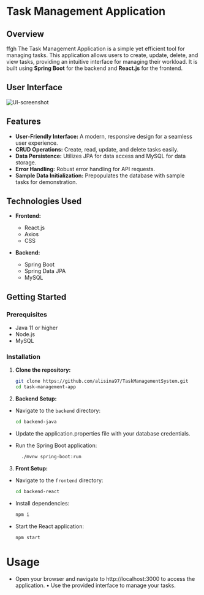 # Task Management Application

## Overview
ffgh
The Task Management Application is a simple yet efficient tool for managing tasks. This application allows users to create, update, delete, and view tasks, providing an intuitive interface for managing their workload. It is built using **Spring Boot** for the backend and **React.js** for the frontend.

## User Interface
![UI-screenshot](UI-screenshot.png)

## Features

- **User-Friendly Interface:** A modern, responsive design for a seamless user experience.
- **CRUD Operations:** Create, read, update, and delete tasks easily.
- **Data Persistence:** Utilizes JPA for data access and MySQL for data storage.
- **Error Handling:** Robust error handling for API requests.
- **Sample Data Initialization:** Prepopulates the database with sample tasks for demonstration.

## Technologies Used

- **Frontend:**
  - React.js
  - Axios
  - CSS

- **Backend:**
  - Spring Boot
  - Spring Data JPA
  - MySQL

## Getting Started

### Prerequisites

- Java 11 or higher
- Node.js
- MySQL

### Installation

1. **Clone the repository:**

   ```bash
   git clone https://github.com/alisina97/TaskManagementSystem.git
   cd task-management-app

2. **Backend Setup:**
   
- Navigate to the `backend` directory:
  
  ```bash
  cd backend-java

- Update the application.properties file with your database credentials.
- Run the Spring Boot application:

	```bash
	  ./mvnw spring-boot:run

3. **Front Setup:**
   
- Navigate to the `frontend` directory:
    ```bash
  cd backend-react

- Install dependencies:
  ```bash
  npm i
- Start the React application:
  ```bash
  npm start

# Usage

- Open your browser and navigate to http://localhost:3000 to access the application.
	•	Use the provided interface to manage your tasks.
